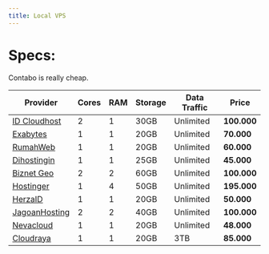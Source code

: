 ```yaml
---
title: Local VPS
---
```


# Specs:

Contabo is really cheap.

| Provider | Cores | RAM | Storage | Data Traffic | Price |
|--- | --- | --- | --- | --- | --- |
| [ID Cloudhost](https://idcloudhost.com/server-vps/) | 2 | 1 | 30GB | Unlimited | **100.000** |
| [Exabytes](https://www.exabytes.co.id/server/vps-murah-indonesia) | 1 | 1 | 20GB | Unlimited | **70.000** |
| [RumahWeb](https://www.rumahweb.com/vps-murah/) | 1 | 1 | 20GB | Unlimited | **60.000** |
| [Dihostingin](https://dihostingin.com/vps-budget) | 1 | 1 | 25GB | Unlimited | **45.000** |
| [Biznet Geo](https://www.biznetgio.com/product/vps-murah-indonesia) | 2 | 2 | 60GB | Unlimited | **100.000** |
| [Hostinger](https://www.niagahoster.co.id/cloud-vps-hosting) | 1 | 4 | 50GB | Unlimited | **195.000** |
| [HerzaID](https://clients.herza.id/index.php?rp=/store/vps-indonesia) | 1 | 1 | 20GB | Unlimited | **50.000** |
| [JagoanHosting](https://www.jagoanhosting.com/vps-murah/) | 2 | 2 | 40GB | Unlimited | **100.000** |
| [Nevacloud](https://nevacloud.com/vps-murah/) | 1 | 1 | 20GB | Unlimited | **48.000** |
| [Cloudraya](https://cloudraya.com/en/pricing/) | 1 | 1 | 20GB | 3TB | **85.000** |
